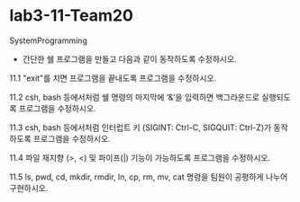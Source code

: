 # lab3-11-Team20
SystemProgramming
 - 간단한 쉘 프로그램을 만들고 다음과 같이 동작하도록 수정하시오.
 
 11.1 "exit"를 치면 프로그램을 끝내도록 프로그램을 수정하시오.

 11.2 csh, bash 등에서처럼 쉘 명령의 마지막에 ‘&’을 입력하면 백그라운드로 실행되도록 프로그램을 수정하시오. 

 11.3 csh, bash 등에서처럼 인터럽트 키 (SIGINT: Ctrl-C, SIGQUIT: Ctrl-Z)가 동작하도록 프로그램을 수정하시오. 

 11.4 파일 재지향 (>, <) 및 파이프(|) 기능이 가능하도록 프로그램을 수정하시오. 

 11.5 ls, pwd, cd, mkdir, rmdir, ln, cp, rm, mv, cat 명령을 팀원이 공평하게 나누어 구현하시오. 
